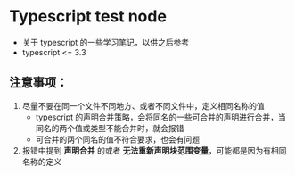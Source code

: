 # Typescript test node
  - 关于 typescript 的一些学习笔记，以供之后参考
  - typescript <= 3.3

## 注意事项：
  1. 尽量不要在同一个文件不同地方、或者不同文件中，定义相同名称的值
      - typescript 的声明合并策略，会将同名的一些可合并的声明进行合并，当同名的两个值或类型不能合并时，就会报错
      - 可合并的两个同名的值不符合要求，也会有问题
  2. 报错中提到 **声明合并** 的或者 **无法重新声明块范围变量**，可能都是因为有相同名称的定义